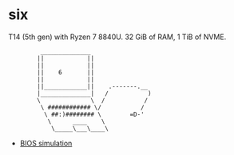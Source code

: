 # six

T14 (5th gen) with Ryzen 7 8840U.
32 GiB of RAM, 1 TiB of NVME.

```
         ______________
        ||            ||
        ||            ||
        ||    6       ||
        ||            ||
        ||____________||    .-------.__
        |______________|   /           )
        \              \  /           /
         \ ############ \/           /
          \ ##:)######## \        =D-'
           \      ____    \
            \_____\___\____\
```

- [BIOS simulation](https://download.lenovo.com/bsco/index.html#/graphicalsimulator/ThinkPad%20T14%20Gen%205%20AMD%20(21MC,21MD))

